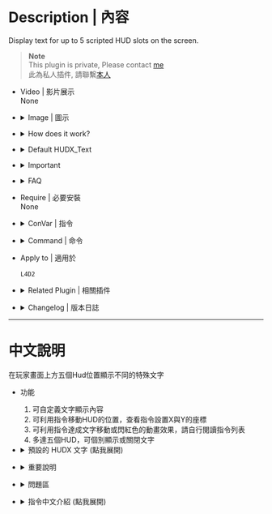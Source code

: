 # Description | 內容
Display text for up to 5 scripted HUD slots on the screen.

> __Note__ <br/>
This plugin is private, Please contact [me](https://github.com/fbef0102/Game-Private_Plugin#私人插件列表-private-plugins-list)<br/>
此為私人插件, 請聯繫[本人](https://github.com/fbef0102/Game-Private_Plugin#私人插件列表-private-plugins-list)

* Video | 影片展示
<br/>None

* <details><summary>Image | 圖示</summary>

	* Layout 1 (Survivor) - 版面一 (人類方)
	<br/>![l4d2_scripted_hud_1](image/l4d2_scripted_hud_1.jpg)
	* Layout 2 (Infected) - 版面二 (特感方)
	<br/>![l4d2_scripted_hud_2](image/l4d2_scripted_hud_2.jpg)
	* Layout 3 (Spectator) - 版面三 (旁觀者)
	<br/>![l4d2_scripted_hud_3](image/l4d2_scripted_hud_3.jpg)
	* Layout 4 - 版面四
	<br/>![l4d2_scripted_hud_4](image/l4d2_scripted_hud_4.jpg)
</details>

* <details><summary>How does it work?</summary>

	* Display HUD Text on player's screen
</details>

* <details><summary>Default HUDX_Text</summary>

	* HUD1_Text: 
		1. Time and Survivor/Infected count
	* HUD2_Text: 
		1. Tank Health
	* HUD3_Text: 
		1. S.I. kills rank
		2. C.I.+S.I.+Tank+Witch kills rank
	* HUD4_Text:
		1. Survivor Mic Speaking
			* Only Survivor&Spectator team can see
		2. Survivor health
	* HUD5_Text: 
		1. Infected Mic Speaking
			* Only Infected team can see
	* Center_Text: 
		1. Spectator Mic Speaking
			* Only Spectator team can see
</details>

* <details><summary>Important</summary>

	* Ensure that you renamed the scripts\vscripts\l4d2_scripted_hud_rename.nut file to your gamemode. (<gamemode>.nut)
		* If you run a coop server. Rename it to "coop.nut"
		* If you run a versus server. Rename it to "versus.nut"
		* If you run a survival server. Rename it to "survival.nut"
		* If you run a scavenge server. Rename it as "scavenge.nut"
		* If you run some mutation gamemode. Rename it to "xxxx.nut" (xxxx= mutation name)
		* You can create multi .nut files

	* Note
		* Load data\l4d2_scripted_hud.cfg "HUD_Texts" => "HUD?" first. If empty, then load ```l4d2_scripted_hud_hud?_text``` cvar text. If both empty, then load GetHUD?_Text functions (? is 1~5) 
		* The limit of each HUD text is up to 127 characters.
		* HUD Text can be moved and animated effect, please read cfg.
</details>

* <details><summary>FAQ</summary>

	* How to switch HUD Text?
		* Modify ```l4d2_scripted_hud_hud?_display``` cvar (? is 1~5)

	* How to switch HUD position?
		* Modify ```l4d2_scripted_hud_hud?_x``` cvar (? is 1~5)
		* Modify ```l4d2_scripted_hud_hud?_y``` cvar (? is 1~5)
		* Coordinate diagram
		<br/>![l4d2_scripted_hud_5](image/l4d2_scripted_hud_5.jpg)

	* How to write message in HUD text as I want?
		1. Modify ```data\l4d2_scripted_hud.cfg``` "HUD_Texts"
		2. Or Modify ```l4d2_scripted_hud_hud?_text``` cvar (? is 1~5)

	* Why hud disappear or being cut?	
		* The limit of each HUD text is up to 127 characters.
		* hud position depends on Gaming Monitor Resolutions
</details>

* Require | 必要安裝
<br/>None

* <details><summary>ConVar | 指令</summary>

	* cfg/sourcemod/l4d2_scripted_hud.cfg
		```php
		// Enable/Disable the plugin.
		// 0 = Disable, 1 = Enable.
		l4d2_scripted_hud_enable "1"

		// Interval in seconds to update the HUD.
		l4d2_scripted_hud_update_interval "0.5"

		// (HUD 1) Makes the text visible.
		// 0 = OFF, 1 = ON.
		l4d2_scripted_hud_hud1_visible "1"

		// (HUD 1) The text you want to display in the HUD.
		// Note: When cvar is empty "", plugin will use the predefined HUD text set in the code, check GetHUD1_Text functions.
		l4d2_scripted_hud_hud1_text ""

		// (HUD 1) Aligns the text horizontally.
		// 1 = LEFT, 2 = CENTER, 3 = RIGHT.
		l4d2_scripted_hud_hud1_text_align "1"

		// (HUD 1) Makes the text blink from white to red while a tank is alive.
		// 0 = OFF, 1 = ON.
		l4d2_scripted_hud_hud1_blink_tank "0"

		// (HUD 1) Makes the text blink from white to red.
		// 0 = OFF, 1 = ON.
		l4d2_scripted_hud_hud1_blink "1"

		// (HUD 1) Makes the text play a beep sound while blinking.
		// 0 = OFF, 1 = ON. Note: the blink cvar must be "1" to play the beep sound.
		l4d2_scripted_hud_hud1_beep "0"

		// (HUD 1) Shows the text inside a black transparent background.
		// Note: the background may not draw properly when initialized as "0", start the map with "1" to render properly.
		// 0 = OFF, 1 = ON.
		l4d2_scripted_hud_hud1_background "0"

		// (HUD 1) Which team should see the text.
		// 0 = ALL, 1 = SURVIVOR, 2 = INFECTED.
		l4d2_scripted_hud_hud1_team "0"

		// (HUD 1) Overwrite the HUD flag.
		// For debug purposes only.
		// 0 = OFF.
		l4d2_scripted_hud_hud1_flag_debug "0"

		// (HUD 1) X (horizontal) position of the text.
		// Note: setting it to less than 0.0 may cut/hide the text at screen.
		l4d2_scripted_hud_hud1_x "0.0"

		// (HUD 1) Y (vertical) position of the text.
		// Note: setting it to less than 0.0 may cut/hide the text at screen.
		l4d2_scripted_hud_hud1_y "0.015"

		// (HUD 1) Animated X (horizontal) movement speed of the text.
		// 0 = OFF.
		l4d2_scripted_hud_hud1_x_speed "0.002"

		// (HUD 1) Animated Y (vertical) movement speed of the text.
		// 0 = OFF.
		l4d2_scripted_hud_hud1_y_speed "0.0"

		// (HUD 1) Animated X (horizontal) direction that the text will move.
		// 0 = Right to Left, 1 = Left to Right.
		l4d2_scripted_hud_hud1_x_direction "0"

		// (HUD 1) Animated Y (vertical) direction that the text will move.
		// 0 = Top to Bottom, 1 = Bottom to Top.
		l4d2_scripted_hud_hud1_y_direction "0"

		// (HUD 1) Animated X (horizontal) minimum position that the HUD can reach.
		l4d2_scripted_hud_hud1_x_min "0.0"

		// (HUD 1) Animated Y (vertical) minimum position that the HUD can reach.
		l4d2_scripted_hud_hud1_y_min "0.0"

		// (HUD 1) Animated X (horizontal) maximum position that the HUD can reach.
		l4d2_scripted_hud_hud1_x_max "1.0"

		// (HUD 1) Animated Y (vertical) maximum position that the HUD can reach.
		l4d2_scripted_hud_hud1_y_max "1.0"

		// (HUD 1) Text area Width.
		l4d2_scripted_hud_hud1_width "1.5"

		// (HUD 1) Text area Height.
		l4d2_scripted_hud_hud1_height "0.026"

		// (HUD 2) Makes the text visible.
		// 0 = OFF, 1 = ON.
		l4d2_scripted_hud_hud2_visible "1"

		// (HUD 2) The text you want to display in the HUD.
		// Note: When cvar is empty "", plugin will use the predefined HUD text set in the code, check GetHUD2_Text functions.
		l4d2_scripted_hud_hud2_text ""

		// (HUD 2) Aligns the text horizontally.
		// 1 = LEFT, 2 = CENTER, 3 = RIGHT.
		l4d2_scripted_hud_hud2_text_align "1"

		// (HUD 2) Makes the text blink from white to red while a tank is alive.
		// 0 = OFF, 1 = ON.
		l4d2_scripted_hud_hud2_blink_tank "1"

		// (HUD 2) Makes the text blink from white to red.
		// 0 = OFF, 1 = ON.
		l4d2_scripted_hud_hud2_blink "0"

		// (HUD 2) Makes the text play a beep sound while blinking.
		// 0 = OFF, 1 = ON. Note: the blink cvar must be "1" to play the beep sound.
		l4d2_scripted_hud_hud2_beep "0"

		// (HUD 2) Shows the text inside a black transparent background.
		// Note: the background may not draw properly when initialized as "0", start the map with "1" to render properly.
		// 0 = OFF, 1 = ON.
		l4d2_scripted_hud_hud2_background "0"

		// (HUD 2) Which team should see the text.
		// 0 = ALL, 1 = SURVIVOR, 2 = INFECTED.
		l4d2_scripted_hud_hud2_team "0"

		// (HUD 2) Overwrite the HUD flag.
		// For debug purposes only.
		// 0 = OFF.
		l4d2_scripted_hud_hud2_flag_debug "0"

		// (HUD 2) X (horizontal) position of the text.
		// Note: setting it to less than 0.0 may cut/hide the text at screen.
		l4d2_scripted_hud_hud2_x "0.75"

		// (HUD 2) Y (vertical) position of the text.
		// Note: setting it to less than 0.0 may cut/hide the text at screen.
		l4d2_scripted_hud_hud2_y "0.1"

		// (HUD 2) Animated X (horizontal) movement speed of the text.
		// 0 = OFF.
		l4d2_scripted_hud_hud2_x_speed "0.0"

		// (HUD 2) Animated Y (vertical) movement speed of the text.
		// 0 = OFF.
		l4d2_scripted_hud_hud2_y_speed "0.0"

		// (HUD 2) Animated X (horizontal) direction that the text will move.
		// 0 = Left to Right, 1 = Right to Left.
		l4d2_scripted_hud_hud2_x_direction "0"

		// (HUD 2) Animated Y (vertical) direction that the text will move.
		// 0 = Top to Bottom, 1 = Bottom to Top.
		l4d2_scripted_hud_hud2_y_direction "0"

		// (HUD 2) Animated X (horizontal) minimum position that the HUD can reach.
		l4d2_scripted_hud_hud2_x_min "0.0"

		// (HUD 2) Animated Y (vertical) minimum position that the HUD can reach.
		l4d2_scripted_hud_hud2_y_min "0.0"

		// (HUD 2) Animated X (horizontal) maximum position that the HUD can reach.
		l4d2_scripted_hud_hud2_x_max "1.0"

		// (HUD 2) Animated Y (vertical) maximum position that the HUD can reach.
		l4d2_scripted_hud_hud2_y_max "1.0"

		// (HUD 2) Text area Width.
		l4d2_scripted_hud_hud2_width "1.5"

		// (HUD 2) Text area Height.
		l4d2_scripted_hud_hud2_height "0.026"

		// (HUD 3) Makes the text visible.
		// 0 = OFF, 1 = ON.
		l4d2_scripted_hud_hud3_visible "1"

		// (HUD 3) The text you want to display in the HUD.
		// Note: When cvar is empty "", plugin will use the predefined HUD text set in the code, check GetHUD3_Text functions.
		l4d2_scripted_hud_hud3_text ""

		// (HUD 3) Aligns the text horizontally.
		// 1 = LEFT, 2 = CENTER, 3 = RIGHT.
		l4d2_scripted_hud_hud3_text_align "1"

		// (HUD 3) Makes the text blink from white to red while a tank is alive.
		// 0 = OFF, 1 = ON.
		l4d2_scripted_hud_hud3_blink_tank "1"

		// (HUD 3) Makes the text blink from white to red.
		// 0 = OFF, 1 = ON.
		l4d2_scripted_hud_hud3_blink "0"

		// (HUD 3) Makes the text play a beep sound while blinking.
		// 0 = OFF, 1 = ON. Note: the blink cvar must be "1" to play the beep sound.
		l4d2_scripted_hud_hud3_beep "0"

		// (HUD 3) Shows the text inside a black transparent background.
		// Note: the background may not draw properly when initialized as "0", start the map with "1" to render properly.
		// 0 = OFF, 1 = ON.
		l4d2_scripted_hud_hud3_background "0"

		// (HUD 3) Which team should see the text.
		// 0 = ALL, 1 = SURVIVOR, 2 = INFECTED.
		l4d2_scripted_hud_hud3_team "0"

		// (HUD 3) Overwrite the HUD flag.
		// For debug purposes only.
		// 0 = OFF.
		l4d2_scripted_hud_hud3_flag_debug "0"

		// (HUD 3) X (horizontal) position of the text.
		// Note: setting it to less than 0.0 may cut/hide the text at screen.
		l4d2_scripted_hud_hud3_x "0.75"

		// (HUD 3) Y (vertical) position of the text.
		// Note: setting it to less than 0.0 may cut/hide the text at screen.
		l4d2_scripted_hud_hud3_y "0.1"

		// (HUD 3) Animated X (horizontal) movement speed of the text.
		// 0 = OFF.
		l4d2_scripted_hud_hud3_x_speed "0.0"

		// (HUD 3) Animated Y (vertical) movement speed of the text.
		// 0 = OFF.
		l4d2_scripted_hud_hud3_y_speed "0.0"

		// (HUD 3) Animated X (horizontal) direction that the text will move.
		// 0 = Left to Right, 1 = Right to Left.
		l4d2_scripted_hud_hud3_x_direction "0"

		// (HUD 3) Animated Y (vertical) direction that the text will move.
		// 0 = Top to Bottom, 1 = Bottom to Top.
		l4d2_scripted_hud_hud3_y_direction "0"

		// (HUD 3) Animated X (horizontal) minimum position that the HUD can reach.
		l4d2_scripted_hud_hud3_x_min "0.0"

		// (HUD 3) Animated Y (vertical) minimum position that the HUD can reach.
		l4d2_scripted_hud_hud3_y_min "0.0"

		// (HUD 3) Animated X (horizontal) maximum position that the HUD can reach.
		l4d2_scripted_hud_hud3_x_max "1.0"

		// (HUD 3) Animated Y (vertical) maximum position that the HUD can reach.
		l4d2_scripted_hud_hud3_y_max "1.0"

		// (HUD 3) Text area Width.
		l4d2_scripted_hud_hud2_width "1.5"

		// (HUD 3) Text area Height.
		l4d2_scripted_hud_hud3_height "0.026"

		// (HUD 4) Makes the text visible.
		// 0 = OFF, 1 = ON.
		l4d2_scripted_hud_hud4_visible "1"

		// (HUD 4) The text you want to display in the HUD.
		// Note: When cvar is empty "", plugin will use the predefined HUD text set in the code, check GetHUD4_Text functions.
		l4d2_scripted_hud_hud4_text ""

		// (HUD 4) Aligns the text horizontally.
		// 1 = LEFT, 2 = CENTER, 3 = RIGHT.
		l4d2_scripted_hud_hud4_text_align "1"

		// (HUD 4) Makes the text blink from white to red while a tank is alive.
		// 0 = OFF, 1 = ON.
		l4d2_scripted_hud_hud4_blink_tank "1"

		// (HUD 4) Makes the text blink from white to red.
		// 0 = OFF, 1 = ON.
		l4d2_scripted_hud_hud4_blink "0"

		// (HUD 4) Makes the text play a beep sound while blinking.
		// 0 = OFF, 1 = ON. Note: the blink cvar must be "1" to play the beep sound.
		l4d2_scripted_hud_hud4_beep "0"

		// (HUD 4) Shows the text inside a black transparent background.
		// Note: the background may not draw properly when initialized as "0", start the map with "1" to render properly.
		// 0 = OFF, 1 = ON.
		l4d2_scripted_hud_hud4_background "0"

		// (HUD 4) Which team should see the text.
		// 0 = ALL, 1 = SURVIVOR, 2 = INFECTED.
		l4d2_scripted_hud_hud4_team "0"

		// (HUD 4) Overwrite the HUD flag.
		// For debug purposes only.
		// 0 = OFF.
		l4d2_scripted_hud_hud4_flag_debug "0"

		// (HUD 4) X (horizontal) position of the text.
		// Note: setting it to less than 0.0 may cut/hide the text at screen.
		l4d2_scripted_hud_hud4_x "0.75"

		// (HUD 4) Y (vertical) position of the text.
		// Note: setting it to less than 0.0 may cut/hide the text at screen.
		l4d2_scripted_hud_hud4_y "0.1"

		// (HUD 4) Animated X (horizontal) movement speed of the text.
		// 0 = OFF.
		l4d2_scripted_hud_hud4_x_speed "0.0"

		// (HUD 4) Animated Y (vertical) movement speed of the text.
		// 0 = OFF.
		l4d2_scripted_hud_hud4_y_speed "0.0"

		// (HUD 4) Animated X (horizontal) direction that the text will move.
		// 0 = Left to Right, 1 = Right to Left.
		l4d2_scripted_hud_hud4_x_direction "0"

		// (HUD 4) Animated Y (vertical) direction that the text will move.
		// 0 = Top to Bottom, 1 = Bottom to Top.
		l4d2_scripted_hud_hud4_y_direction "0"

		// (HUD 4) Animated X (horizontal) minimum position that the HUD can reach.
		l4d2_scripted_hud_hud4_x_min "0.0"

		// (HUD 4) Animated Y (vertical) minimum position that the HUD can reach.
		l4d2_scripted_hud_hud4_y_min "0.0"

		// (HUD 4) Animated X (horizontal) maximum position that the HUD can reach.
		l4d2_scripted_hud_hud4_x_max "1.0"

		// (HUD 4) Animated Y (vertical) maximum position that the HUD can reach.
		l4d2_scripted_hud_hud4_y_max "1.0"

		// (HUD 4) Text area Width.
		l4d2_scripted_hud_hud4_width "1.5"

		// (HUD 4) Text area Height.
		l4d2_scripted_hud_hud4_height "0.026"

		// (HUD 5) Makes the text visible.
		// 0 = OFF, 1 = ON.
		l4d2_scripted_hud_hud5_visible "1"

		// (HUD 5) The text you want to display in the HUD.
		// Note: When cvar is empty "", plugin will use the predefined HUD text set in the code, check GetHUD5_Text functions.
		l4d2_scripted_hud_hud5_text ""

		// (HUD 5) Aligns the text horizontally.
		// 1 = LEFT, 2 = CENTER, 3 = RIGHT.
		l4d2_scripted_hud_hud5_text_align "1"

		// (HUD 5) Makes the text blink from white to red while a tank is alive.
		// 0 = OFF, 1 = ON.
		l4d2_scripted_hud_hud5_blink_tank "0"

		// (HUD 5) Makes the text blink from white to red.
		// 0 = OFF, 1 = ON.
		l4d2_scripted_hud_hud5_blink "0"

		// (HUD 5) Makes the text play a beep sound while blinking.
		// 0 = OFF, 1 = ON. Note: the blink cvar must be "1" to play the beep sound.
		l4d2_scripted_hud_hud5_beep "0"

		// (HUD 5) Shows the text inside a black transparent background.
		// Note: the background may not draw properly when initialized as "0", start the map with "1" to render properly.
		// 0 = OFF, 1 = ON.
		l4d2_scripted_hud_hud5_background "0"

		// (HUD 5) X (horizontal) position of the text.
		// Note: setting it to less than 0.0 may cut/hide the text at screen.
		l4d2_scripted_hud_hud5_x "0.75"

		// (HUD 5) Y (vertical) position of the text.
		// Note: setting it to less than 0.0 may cut/hide the text at screen.
		l4d2_scripted_hud_hud5_y "0.5"

		// (HUD 5) Text area Width.
		l4d2_scripted_hud_hud5_width "1.5"

		// (HUD 5) Text area Height.
		l4d2_scripted_hud_hud5_height "0.3"

		// (Center) Makes the text visible.
		// 0 = OFF, 1 = ON.
		l4d2_scripted_hud_center_visible "1"
		```
</details>

* <details><summary>Command | 命令</summary>
	None
</details>

* Apply to | 適用於
	```
	L4D2
	```

* <details><summary>Related Plugin | 相關插件</summary>

	1. [l4d2_cs_kill_hud](https://github.com/fbef0102/L4D2-Plugins/tree/master/l4d2_cs_kill_hud): HUD with cs kill info list.
		> L4D2擊殺提示改成CS遊戲的擊殺列表
</details>

* <details><summary>Changelog | 版本日誌</summary>

	* v1.1h (2023-11-21)
		* Optimize code and improve performance

	* v1.1.0 (2023-02-13)
		* Display Survivors, Infected, and Spectator MIC Speaking text separately
		* Add HUD 5 for Infected Mic Speaking
		* Add Center text for Spectator Mic Speaking

	* v1.0.5 (2022-11-27)
		* HUD3_TEXT + C.I.+S.I.+Tank+Witch kills rank
		* HUD4_TEXT + Survivor health
		* Add cvars to switch HUDX_TEXT text

	* v1.0.4 (2022-11-24)
		* Kill Infected Counter Rank (HUD3_Text)
		* Time and Survivor/Infected count (HUD1_Text)

	* v1.0.2
		* [By Marttt](https://forums.alliedmods.net/showthread.php?t=331212)
</details>

- - - -
# 中文說明
在玩家畫面上方五個Hud位置顯示不同的特殊文字

* 功能
	1. 可自定義文字顯示內容
	2. 可利用指令移動HUD的位置，查看指令設置X與Y的座標
	3. 可利用指令達成文字移動或閃紅色的動畫效果，請自行閱讀指令列表
	4. 多達五個HUD，可個別顯示或關閉文字

* <details><summary>預設的 HUDX 文字 (點我展開)</summary>

	* HUD1: 
		1. 目前遊戲時間、倖存者數量、感染者數量
	* HUD2: 
		1. Tank 血量
	* HUD3: 
		1. 特感擊殺統計排行榜
		2. 擊殺統計排行榜 (普通感染者+特感+Tank+Witch)
	* HUD4: 
		1. 倖存者語音說話
			* 只顯示給倖存者隊伍與旁觀者
		2. 倖存者血量狀態
	* HUD5: 
		1. 特感語音說話
			* 只顯示給特感隊伍
	* Center: 
		1. 旁觀者語音說話
			* 只顯示給旁觀者
</details>

* <details><summary>重要說明</summary>

	* 確保 scripts\vscripts\l4d2_scripted_hud_rename.nut 檔名名稱更改成伺服器的遊戲模式. (<遊戲模式名稱>.nut)
		* 戰役模式. 改成名 "coop.nut"
		* 對抗模式. 改成名 "versus.nut"
		* 生存模式. 改成名 "survival.nut"
		* 清道夫模式. 改成名 "scavenge.nut"
		* 突變模式. 改成名 "<突變模式英文名>.nut"
		* 可以創建多個.nut檔案
		> __Note__ (如果已有.nut檔案，可以先備份)

	* 注意事項
		* 插件先讀取 data\l4d2_scripted_hud.cfg "HUD_Texts" => "HUD?" 文字. 如果空白則讀取 ```l4d2_scripted_hud_hud?_text``` 指令文字. 如果兩者皆空, 使用插件內建的 GetHUD?_Text 文字 (? 是 1~5)
		* 每個Hud文字上限為127，遊戲限制不能增加，認真你就輸了，再問就是Valve的鍋
		* 每個Hud文字可有滑動跟閃紅光的特效，請詳細閱讀指令
</details>

* <details><summary>問題區</summary>

	* 如何更換預設的 HUD 文字?
		* 請修改 ```l4d2_scripted_hud_hud?_display``` 指令(?為數字1~5)

	* 如何改變 HUD 位置?
		* Modify ```l4d2_scripted_hud_hud?_x``` cvar (? 是數字1~5)
		* Modify ```l4d2_scripted_hud_hud?_y``` cvar (? 是數字1~5)
		* 座標圖
		<br/>![l4d2_scripted_hud_5](image/l4d2_scripted_hud_5.jpg)

	* 如何修改在 HUD 加入自己寫的文字?
		1. 請修改 ```data\l4d2_scripted_hud.cfg``` 的 "HUD_Texts" 格子
		2. 或修改 ```l4d2_scripted_hud_hud?_text``` 指令(? 是數字1~5)

	* 為何 HUD 會移位或被切掉?	
		* 每個Hud文字上限為127，遊戲限制不能增加
		* 根據玩家自己的遊戲分辨率，看到的Hud位置會有不同，請斟酌修改位置
</details>

* <details><summary>指令中文介紹 (點我展開)</summary>

	* cfg/sourcemod/l4d2_scripted_hud.cfg
		```php
		// 0=關閉插件, 1=啟動插件
		l4d2_scripted_hud_enable "1"

		// 更新HUD的頻率 (單位: 秒)，秒數越低，更新頻率越大，伺服器越卡
		l4d2_scripted_hud_update_interval "0.5"

		// (HUD 1) 
		// 0 = 不顯示, 1 = 顯示.
		l4d2_scripted_hud_hud1_visible "1"

		// (HUD 1) 寫下想要顯示的內容
		// 注意: 如果空白, 插件會自行使用內建的文字, 查看程式碼內 GetHUD1_Text 涵式.
		l4d2_scripted_hud_hud1_text ""

		// (HUD 1) 文字水平排版
		// 1 = 置左, 2 = 置中, 3 = 置右.
		l4d2_scripted_hud_hud1_text_align "1"

		// (HUD 1) 當Tank存活時，文字紅白閃爍
		// 0 = 關閉, 1 = 開啟.
		l4d2_scripted_hud_hud1_blink_tank "0"

		// (HUD 1) 文字紅白閃爍
		//  0 = 關閉, 1 = 開啟.
		l4d2_scripted_hud_hud1_blink "1"

		// (HUD 1) 文字紅白閃爍時發出beep音效
		// 0 = 關閉, 1 = 開啟.
		// 注意: 必須先開啟 HUD 1 文字紅白閃爍
		l4d2_scripted_hud_hud1_beep "0"

		// (HUD 1) 文字有黑底背景.
		// 注意: 修改這項指令可能要重啟地圖才會生效
		// 0 = 關閉, 1 = 開啟.
		l4d2_scripted_hud_hud1_background "0"

		// (HUD 1) 哪些隊伍能看到文字
		// 0 = 全部, 1 = 倖存者, 2 = 特感.
		l4d2_scripted_hud_hud1_team "0"

		// (HUD 1) 覆蓋文字的指令
		// 給工程師除錯用，請勿修改
		// 0 = 關閉.
		l4d2_scripted_hud_hud1_flag_debug "0"

		// (HUD 1) X軸位置
		// 注意: 數值低於0可能會導致文字被切掉
		l4d2_scripted_hud_hud1_x "0.0"

		// (HUD 1) Y軸位置
		// 注意: 數值低於0可能會導致文字被切掉
		l4d2_scripted_hud_hud1_y "0.015"

		// (HUD 1) 文字水平移動的動畫速度
		// 0 = 關閉.
		l4d2_scripted_hud_hud1_x_speed "0.002"

		// (HUD 1) 文字垂直移動的動畫速度
		// 0 = 關閉.
		l4d2_scripted_hud_hud1_y_speed "0.0"

		// (HUD 1) 文字水平移動的動畫方向
		// 0 = 從右至左, 1 = 從左至右.
		l4d2_scripted_hud_hud1_x_direction "0"

		// (HUD 1) 文字垂直移動的動畫方向
		// 0 = 從上至下, 1 = 從下至上.
		l4d2_scripted_hud_hud1_y_direction "0"

		// (HUD 1) 文字水平移動的動畫X軸起始點
		l4d2_scripted_hud_hud1_x_min "0.0"

		// (HUD 1) 文字水平移動的動畫Y軸起始點
		l4d2_scripted_hud_hud1_y_min "0.0"

		// (HUD 1) 文字水平移動的動畫X軸終點
		l4d2_scripted_hud_hud1_x_max "1.0"

		// (HUD 1) 文字水平移動的動畫Y軸終點
		l4d2_scripted_hud_hud1_y_max "1.0"

		// (HUD 1) 文字框的寬度
		// 非文字變大
		l4d2_scripted_hud_hud1_width "1.5"

		// (HUD 1) 文字框的高度
		// 非文字變大
		l4d2_scripted_hud_hud1_height "0.026"

		// (HUD 2) 
		// 0 = 不顯示, 1 = 顯示.
		l4d2_scripted_hud_hud2_visible "1"

		// (HUD 2) 寫下想要顯示的內容
		// 注意: 如果空白, 插件會自行使用內建的文字, 查看程式碼內 GetHUD2_Text 涵式.
		l4d2_scripted_hud_hud2_text ""

		// (HUD 2) 文字水平排版
		// 1 = 置左, 2 = 置中, 3 = 置右.
		l4d2_scripted_hud_hud2_text_align "1"

		// (HUD 2) 當Tank存活時，文字紅白閃爍
		// 0 = 關閉, 1 = 開啟.
		l4d2_scripted_hud_hud2_blink_tank "0"

		// (HUD 2) 文字紅白閃爍
		//  0 = 關閉, 1 = 開啟.
		l4d2_scripted_hud_hud2_blink "1"

		// (HUD 2) 文字紅白閃爍時發出beep音效
		// 0 = 關閉, 1 = 開啟.
		// 注意: 必須先開啟 HUD 2 文字紅白閃爍
		l4d2_scripted_hud_hud2_beep "0"

		// (HUD 2) 文字有黑底背景.
		// 注意: 修改這項指令可能要重啟地圖才會生效
		// 0 = 關閉, 1 = 開啟.
		l4d2_scripted_hud_hud2_background "0"

		// (HUD 2) 哪些隊伍能看到文字
		// 0 = 全部, 1 = 倖存者, 2 = 特感.
		l4d2_scripted_hud_hud2_team "0"

		// (HUD 2) 覆蓋文字的指令
		// 給工程師除錯用，請勿修改
		// 0 = 關閉.
		l4d2_scripted_hud_hud2_flag_debug "0"

		// (HUD 2) X軸位置
		// 注意: 數值低於0可能會導致文字被切掉
		l4d2_scripted_hud_hud2_x "0.0"

		// (HUD 2) Y軸位置
		// 注意: 數值低於0可能會導致文字被切掉
		l4d2_scripted_hud_hud2_y "0.015"

		// (HUD 2) 文字水平移動的動畫速度
		// 0 = 關閉.
		l4d2_scripted_hud_hud2_x_speed "0.002"

		// (HUD 2) 文字垂直移動的動畫速度
		// 0 = 關閉.
		l4d2_scripted_hud_hud2_y_speed "0.0"

		// (HUD 2) 文字水平移動的動畫方向
		// 0 = 從右至左, 1 = 從左至右.
		l4d2_scripted_hud_hud2_x_direction "0"

		// (HUD 2) 文字垂直移動的動畫方向
		// 0 = 從上至下, 1 = 從下至上.
		l4d2_scripted_hud_hud2_y_direction "0"

		// (HUD 2) 文字水平移動的動畫X軸起始點
		l4d2_scripted_hud_hud2_x_min "0.0"

		// (HUD 2) 文字水平移動的動畫Y軸起始點
		l4d2_scripted_hud_hud2_y_min "0.0"

		// (HUD 2) 文字水平移動的動畫X軸終點
		l4d2_scripted_hud_hud2_x_max "1.0"

		// (HUD 2) 文字水平移動的動畫Y軸終點
		l4d2_scripted_hud_hud2_y_max "1.0"

		// (HUD 2) 文字框的寬度
		// 非文字變大
		l4d2_scripted_hud_hud2_width "1.5"

		// (HUD 2) 文字框的高度
		// 非文字變大
		l4d2_scripted_hud_hud2_height "0.026"

		// (HUD 3) 
		// 0 = 不顯示, 1 = 顯示.
		l4d2_scripted_hud_hud3_visible "1"

		// (HUD 3) 寫下想要顯示的內容
		// 注意: 如果空白, 插件會自行使用內建的文字, 查看程式碼內 GetHUD3_Text 涵式.
		l4d2_scripted_hud_hud3_text ""

		// (HUD 3) 文字水平排版
		// 1 = 置左, 2 = 置中, 3 = 置右.
		l4d2_scripted_hud_hud3_text_align "1"

		// (HUD 3) 當Tank存活時，文字紅白閃爍
		// 0 = 關閉, 1 = 開啟.
		l4d2_scripted_hud_hud3_blink_tank "0"

		// (HUD 3) 文字紅白閃爍
		//  0 = 關閉, 1 = 開啟.
		l4d2_scripted_hud_hud3_blink "1"

		// (HUD 3) 文字紅白閃爍時發出beep音效
		// 0 = 關閉, 1 = 開啟.
		// 注意: 必須先開啟 HUD 3 文字紅白閃爍
		l4d2_scripted_hud_hud3_beep "0"

		// (HUD 3) 文字有黑底背景.
		// 注意: 修改這項指令可能要重啟地圖才會生效
		// 0 = 關閉, 1 = 開啟.
		l4d2_scripted_hud_hud3_background "0"

		// (HUD 3) 哪些隊伍能看到文字
		// 0 = 全部, 1 = 倖存者, 2 = 特感.
		l4d2_scripted_hud_hud3_team "0"

		// (HUD 3) 覆蓋文字的指令
		// 給工程師除錯用，請勿修改
		// 0 = 關閉.
		l4d2_scripted_hud_hud3_flag_debug "0"

		// (HUD 3) X軸位置
		// 注意: 數值低於0可能會導致文字被切掉
		l4d2_scripted_hud_hud3_x "0.0"

		// (HUD 3) Y軸位置
		// 注意: 數值低於0可能會導致文字被切掉
		l4d2_scripted_hud_hud3_y "0.015"

		// (HUD 3) 文字水平移動的動畫速度
		// 0 = 關閉.
		l4d2_scripted_hud_hud3_x_speed "0.002"

		// (HUD 3) 文字垂直移動的動畫速度
		// 0 = 關閉.
		l4d2_scripted_hud_hud3_y_speed "0.0"

		// (HUD 3) 文字水平移動的動畫方向
		// 0 = 從右至左, 1 = 從左至右.
		l4d2_scripted_hud_hud3_x_direction "0"

		// (HUD 3) 文字垂直移動的動畫方向
		// 0 = 從上至下, 1 = 從下至上.
		l4d2_scripted_hud_hud3_y_direction "0"

		// (HUD 3) 文字水平移動的動畫X軸起始點
		l4d2_scripted_hud_hud3_x_min "0.0"

		// (HUD 3) 文字水平移動的動畫Y軸起始點
		l4d2_scripted_hud_hud3_y_min "0.0"

		// (HUD 3) 文字水平移動的動畫X軸終點
		l4d2_scripted_hud_hud3_x_max "1.0"

		// (HUD 3) 文字水平移動的動畫Y軸終點
		l4d2_scripted_hud_hud3_y_max "1.0"

		// (HUD 3) 文字框的寬度
		// 非文字變大
		l4d2_scripted_hud_hud3_width "1.5"

		// (HUD 3) 文字框的高度
		// 非文字變大
		l4d2_scripted_hud_hud3_height "0.026"

		// (HUD 4) 
		// 0 = 不顯示, 1 = 顯示.
		l4d2_scripted_hud_hud3_visible "1"

		// (HUD 4) 寫下想要顯示的內容
		// 注意: 如果空白, 插件會自行使用內建的文字, 查看程式碼內 GetHUD4_Text 涵式.
		l4d2_scripted_hud_hud4_text ""

		// (HUD 4) 文字水平排版
		// 1 = 置左, 2 = 置中, 3 = 置右.
		l4d2_scripted_hud_hud4_text_align "1"

		// (HUD 4) 當Tank存活時，文字紅白閃爍
		// 0 = 關閉, 1 = 開啟.
		l4d2_scripted_hud_hud4_blink_tank "0"

		// (HUD 4) 文字紅白閃爍
		//  0 = 關閉, 1 = 開啟.
		l4d2_scripted_hud_hud4_blink "1"

		// (HUD 4) 文字紅白閃爍時發出beep音效
		// 0 = 關閉, 1 = 開啟.
		// 注意: 必須先開啟 HUD 4 文字紅白閃爍
		l4d2_scripted_hud_hud4_beep "0"

		// (HUD 4) 文字有黑底背景.
		// 注意: 修改這項指令可能要重啟地圖才會生效
		// 0 = 關閉, 1 = 開啟.
		l4d2_scripted_hud_hud4_background "0"

		// (HUD 4) 哪些隊伍能看到文字
		// 0 = 全部, 1 = 倖存者, 2 = 特感.
		l4d2_scripted_hud_hud4_team "0"

		// (HUD 4) 覆蓋文字的指令
		// 給工程師除錯用，請勿修改
		// 0 = 關閉.
		l4d2_scripted_hud_hud4_flag_debug "0"

		// (HUD 4) X軸位置
		// 注意: 數值低於0可能會導致文字被切掉
		l4d2_scripted_hud_hud4_x "0.0"

		// (HUD 4) Y軸位置
		// 注意: 數值低於0可能會導致文字被切掉
		l4d2_scripted_hud_hud4_y "0.015"

		// (HUD 4) 文字水平移動的動畫速度
		// 0 = 關閉.
		l4d2_scripted_hud_hud4_x_speed "0.002"

		// (HUD 4) 文字垂直移動的動畫速度
		// 0 = 關閉.
		l4d2_scripted_hud_hud4_y_speed "0.0"

		// (HUD 4) 文字水平移動的動畫方向
		// 0 = 從右至左, 1 = 從左至右.
		l4d2_scripted_hud_hud4_x_direction "0"

		// (HUD 4) 文字垂直移動的動畫方向
		// 0 = 從上至下, 1 = 從下至上.
		l4d2_scripted_hud_hud4_y_direction "0"

		// (HUD 4) 文字水平移動的動畫X軸起始點
		l4d2_scripted_hud_hud4_x_min "0.0"

		// (HUD 4) 文字水平移動的動畫Y軸起始點
		l4d2_scripted_hud_hud4_y_min "0.0"

		// (HUD 4) 文字水平移動的動畫X軸終點
		l4d2_scripted_hud_hud4_x_max "1.0"

		// (HUD 4) 文字水平移動的動畫Y軸終點
		l4d2_scripted_hud_hud4_y_max "1.0"

		// (HUD 4) 文字框的寬度
		// 非文字變大
		l4d2_scripted_hud_hud4_width "1.5"

		// (HUD 4) 文字框的高度
		// 非文字變大
		l4d2_scripted_hud_hud4_height "0.026"

		// (HUD 5)
		// 0 = 不顯示, 1 = 顯示.
		l4d2_scripted_hud_hud5_visible "1"

		// (HUD 5) 寫下想要顯示的內容
		// 注意: 如果空白, 插件會自行使用內建的文字, 查看程式碼內 GetHUD5_Text 涵式.
		l4d2_scripted_hud_hud5_text ""

		// (HUD 5) 文字水平排版
		// 1 = 置左, 2 = 置中, 3 = 置右.
		l4d2_scripted_hud_hud5_text_align "1"

		// (HUD 5) 當Tank存活時，文字紅白閃爍
		// 0 = 關閉, 1 = 開啟.
		l4d2_scripted_hud_hud5_blink_tank "0"

		// (HUD 5) 文字紅白閃爍
		// 0 = 關閉, 1 = 開啟.
		l4d2_scripted_hud_hud5_blink "0"

		// (HUD 4) 文字紅白閃爍時發出beep音效
		// 0 = 關閉, 1 = 開啟.
		// 注意: 必須先開啟 HUD 1 文字紅白閃爍
		l4d2_scripted_hud_hud5_beep "0"

		// (HUD 5) 文字有黑底背景.
		// 注意: 修改這項指令可能要重啟地圖才會生效
		// 0 = 關閉, 1 = 開啟.
		l4d2_scripted_hud_hud5_background "0"

		// (HUD 5) X軸位置
		// 注意: 數值低於0可能會導致文字被切掉
		l4d2_scripted_hud_hud5_x "0.75"

		// (HUD 5) Y軸位置
		// 注意: 數值低於0可能會導致文字被切掉
		l4d2_scripted_hud_hud5_y "0.5"

		// (HUD 5) 文字框的寬度
		// 非文字變大
		l4d2_scripted_hud_hud5_width "1.5"

		// (HUD 5) 文字框的高度
		// 非文字變大
		l4d2_scripted_hud_hud5_height "0.3"

		// (Center)
		// 0 = 不顯示, 1 = 顯示.
		l4d2_scripted_hud_center_visible "1"
		```
</details>